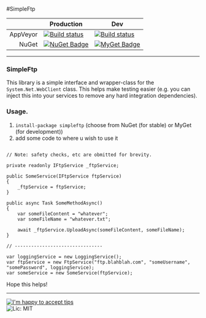 #SimpleFtp

|            | Production | Dev |
| ----------:| ---------- | --- |
| AppVeyor   | [![Build status](https://ci.appveyor.com/api/projects/status/v2fh87qglnn121ad/?svg=true)](https://ci.appveyor.com/project/PureKrome/simpleftp-8os3j) | [![Build status](https://ci.appveyor.com/api/projects/status/kxfqb2damdwohdu5?svg=true)](https://ci.appveyor.com/project/PureKrome/simpleftp)
| NuGet      | [![NuGet Badge](https://buildstats.info/nuget/SimpleFtp)](https://www.nuget.org/packages/SimpleFtp/) | [![MyGet Badge](https://buildstats.info/myget/purekrome/SimpleFtp)](https://www.myget.org/feed/purekrome/package/nuget/SimpleFtp) |

---

### SimpleFtp

This library is a simple interface and wrapper-class for the `System.Net.WebClient` class. This helps make testing easier (e.g. you can inject this into your services to remove any hard integration dependencies).

### Usage.

1. `install-package simpleftp` (choose from NuGet (for stable) or MyGet (for development)) 
2. add some code to where u wish to use it

```

// Note: safety checks, etc are obmitted for brevity.

private readonly IFtpService _ftpService;

public SomeService(IFtpService ftpService)
{
    _ftpService = ftpService;
}

public async Task SomeMethodAsync()
{
    var someFileContent = "whatever";
    var someFileName = "whatever.txt";

    await _ftpService.UploadAsync(someFileContent, someFileName);
}

// --------------------------------

var loggingService = new LoggingService();
var ftpService = new FtpService("ftp.blahblah.com", "someUsername", "somePassword", loggingService);
var someService = new SomeService(ftpService);

```

Hope this helps!

---
[![I'm happy to accept tips](http://img.shields.io/gittip/purekrome.svg?style=flat-square)](https://gratipay.com/PureKrome/)  
![Lic: MIT](http://img.shields.io/badge/License-MIT-blue.svg?style=flat-square)

